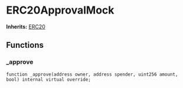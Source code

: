 # ERC20ApprovalMock
**Inherits:**
[ERC20](/lib/solady/ext/wake/weird/Bytes32Metadata.sol/contract.ERC20.md)


## Functions
### _approve


```solidity
function _approve(address owner, address spender, uint256 amount, bool) internal virtual override;
```

